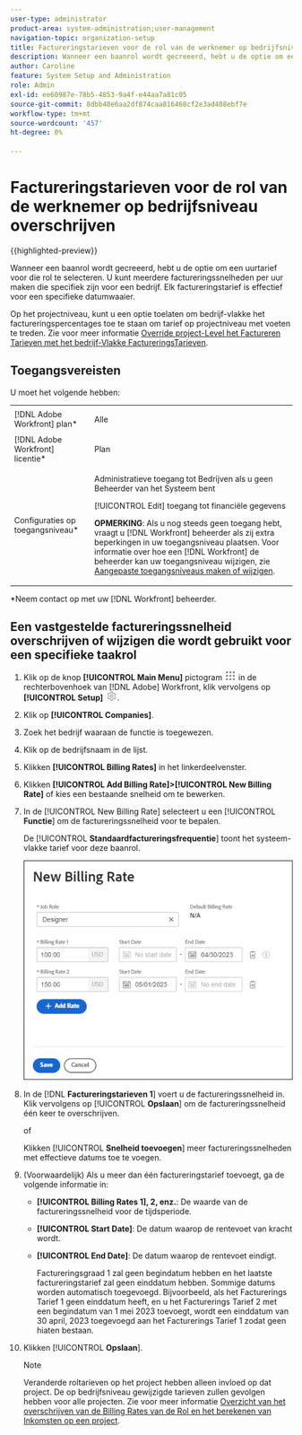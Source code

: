 ```yaml
---
user-type: administrator
product-area: system-administration;user-management
navigation-topic: organization-setup
title: Factureringstarieven voor de rol van de werknemer op bedrijfsniveau overschrijven
description: Wanneer een baanrol wordt gecreeerd, hebt u de optie om een uurtarief voor die rol te selecteren. U kunt een factureringstarief per uur tot stand brengen dat voor een bedrijf specifiek is.
author: Caroline
feature: System Setup and Administration
role: Admin
exl-id: ee60987e-78b5-4853-9a4f-e44aa7a81c05
source-git-commit: 8dbb48e6aa2df874caa816468cf2e3ad408ebf7e
workflow-type: tm+mt
source-wordcount: '457'
ht-degree: 0%

---
```


# Factureringstarieven voor de rol van de werknemer op bedrijfsniveau overschrijven

{{highlighted-preview}}

Wanneer een baanrol wordt gecreeerd, hebt u de optie om een uurtarief voor die rol te selecteren. <span class="preview">U kunt meerdere factureringssnelheden per uur maken die specifiek zijn voor een bedrijf. Elk factureringstarief is effectief voor een specifieke datumwaaier.</span>

Op het projectniveau, kunt u een optie toelaten om bedrijf-vlakke het factureringspercentages toe te staan om tarief op projectniveau met voeten te treden. Zie voor meer informatie [Override project-Level het Factureren Tarieven met het bedrijf-Vlakke FactureringsTarieven](../../../manage-work/projects/project-finances/override-project-level-with-company-level-billing-rates.md).

## Toegangsvereisten

U moet het volgende hebben:

<table style="table-layout:auto"> 
 <col> 
 <col> 
 <tbody> 
  <tr> 
   <td role="rowheader">[!DNL Adobe Workfront] plan*</td> 
   <td> <p>Alle </p> </td> 
  </tr> 
  <tr> 
   <td role="rowheader">[!DNL Adobe Workfront] licentie*</td> 
   <td>Plan</td> 
  </tr> 
  <tr> 
   <td role="rowheader">Configuraties op toegangsniveau*</td> 
   <td> <p>Administratieve toegang tot Bedrijven als u geen Beheerder van het Systeem bent</p> <p>[!UICONTROL Edit] toegang tot financiële gegevens</p> <p><b>OPMERKING</b>: Als u nog steeds geen toegang hebt, vraagt u [!DNL Workfront] beheerder als zij extra beperkingen in uw toegangsniveau plaatsen. Voor informatie over hoe een [!DNL Workfront] de beheerder kan uw toegangsniveau wijzigen, zie <a href="../../../administration-and-setup/add-users/configure-and-grant-access/create-modify-access-levels.md" class="MCXref xref">Aangepaste toegangsniveaus maken of wijzigen</a>.</p> </td> 
  </tr> 
 </tbody> 
</table>

&#42;Neem contact op met uw [!DNL Workfront] beheerder.

## Een vastgestelde factureringssnelheid overschrijven of wijzigen die wordt gebruikt voor een specifieke taakrol

1. Klik op de knop **[!UICONTROL Main Menu]** pictogram ![](assets/main-menu-icon.png) in de rechterbovenhoek van [!DNL Adobe] Workfront, klik vervolgens op **[!UICONTROL Setup]** ![](assets/gear-icon-settings.png).

1. Klik op **[!UICONTROL Companies]**.
1. Zoek het bedrijf waaraan de functie is toegewezen.
1. <span class="preview">Klik op de bedrijfsnaam in de lijst.</span>
1. <span class="preview">Klikken **[!UICONTROL Billing Rates]** in het linkerdeelvenster.</span>
1. <span class="preview">Klikken **[!UICONTROL Add Billing Rate]>[!UICONTROL New Billing Rate]** of kies een bestaande snelheid om te bewerken.</span>
1. <span class="preview">In de [!UICONTROL New Billing Rate] selecteert u een [!UICONTROL **Functie**] om de factureringssnelheid voor te bepalen.</span>

   <span class="preview">De [!UICONTROL **Standaardfactureringsfrequentie**] toont het systeem-vlakke tarief voor deze baanrol.</span>

   <span class="preview">![Het dialoogvenster Nieuwe factureringsfrequentie](assets/date-effective-billing-rates-for-company.png)</span>

1. <span class="preview">In de [!DNL **Factureringstarieven 1**] voert u de factureringssnelheid in. Klik vervolgens op [!UICONTROL **Opslaan**] om de factureringssnelheid één keer te overschrijven.</span>

   <span class="preview">of</span>

   <span class="preview">Klikken [!UICONTROL **Snelheid toevoegen**] meer factureringssnelheden met effectieve datums toe te voegen.</span>

1. <span class="preview">(Voorwaardelijk) Als u meer dan één factureringstarief toevoegt, ga de volgende informatie in:</span>

   * <span class="preview">**[!UICONTROL Billing Rates 1], 2, enz.**: De waarde van de factureringssnelheid voor de tijdsperiode.</span>
   * <span class="preview">**[!UICONTROL Start Date]**: De datum waarop de rentevoet van kracht wordt.</span>
   * <span class="preview">**[!UICONTROL End Date]**: De datum waarop de rentevoet eindigt.</span>

     <span class="preview">Factureringsgraad 1 zal geen begindatum hebben en het laatste factureringstarief zal geen einddatum hebben. Sommige datums worden automatisch toegevoegd. Bijvoorbeeld, als het Facturerings Tarief 1 geen einddatum heeft, en u het Facturerings Tarief 2 met een begindatum van 1 mei 2023 toevoegt, wordt een einddatum van 30 april, 2023 toegevoegd aan het Facturerings Tarief 1 zodat geen hiaten bestaan.</span>

1. <span class="preview">Klikken [!UICONTROL **Opslaan**].</span>

   >[!NOTE]
   >
   >Veranderde roltarieven op het project hebben alleen invloed op dat project. De op bedrijfsniveau gewijzigde tarieven zullen gevolgen hebben voor alle projecten. Zie voor meer informatie [Overzicht van het overschrijven van de Billing Rates van de Rol en het berekenen van Inkomsten op een project](../../../manage-work/projects/project-finances/override-role-billing-rates-and-calculate-project-revenue.md).

